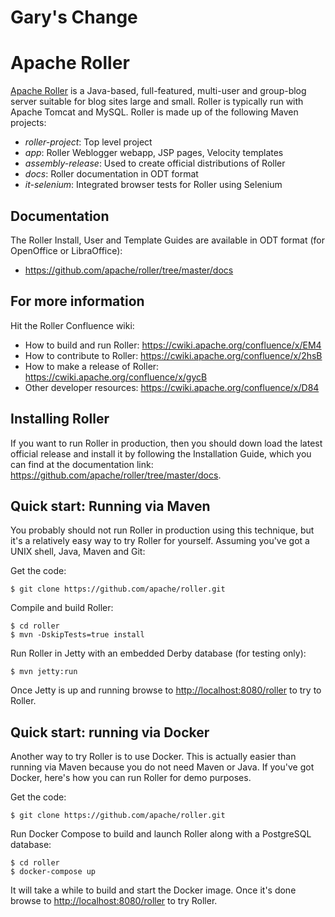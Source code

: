 
# Gary's Change

# Apache Roller

[Apache Roller](http://roller.apache.org) is a Java-based, full-featured, multi-user and group-blog server suitable for blog sites large and small.
Roller is typically run with Apache Tomcat and MySQL.
Roller is made up of the following Maven projects:

* _roller-project_:         Top level project
* _app_:                    Roller Weblogger webapp, JSP pages, Velocity templates
* _assembly-release_:       Used to create official distributions of Roller
* _docs_:                   Roller documentation in ODT format
* _it-selenium_:            Integrated browser tests for Roller using Selenium

## Documentation

The Roller Install, User and Template Guides are available in ODT format (for OpenOffice or LibraOffice):

* <https://github.com/apache/roller/tree/master/docs>

## For more information

Hit the Roller Confluence wiki:

* How to build and run Roller: <https://cwiki.apache.org/confluence/x/EM4>
* How to contribute to Roller: <https://cwiki.apache.org/confluence/x/2hsB>
* How to make a release of Roller: <https://cwiki.apache.org/confluence/x/gycB>
* Other developer resources: <https://cwiki.apache.org/confluence/x/D84>


## Installing Roller 

If you want to run Roller in production, then you should down load the latest official release and install it by following the Installation Guide, which you can find at the documentation link: <https://github.com/apache/roller/tree/master/docs>.


## Quick start: Running via Maven

You probably should not run Roller in production using this technique, but it's a relatively easy way to try Roller for yourself. 
Assuming you've got a UNIX shell, Java, Maven and Git:

Get the code:

    $ git clone https://github.com/apache/roller.git

Compile and build Roller:

    $ cd roller
    $ mvn -DskipTests=true install

Run Roller in Jetty with an embedded Derby database (for testing only):

    $ mvn jetty:run

Once Jetty is up and running browse to <http://localhost:8080/roller> to try to Roller.


## Quick start: running via Docker

Another way to try Roller is to use Docker. 
This is actually easier than running via Maven because you do not need Maven or Java. 
If you've got Docker, here's how you can run Roller for demo purposes.

Get the code:

    $ git clone https://github.com/apache/roller.git

Run Docker Compose to build and launch Roller along with a PostgreSQL database:

    $ cd roller
    $ docker-compose up
    
It will take a while to build and start the Docker image. 
Once it's done browse to <http://localhost:8080/roller> to try Roller.

